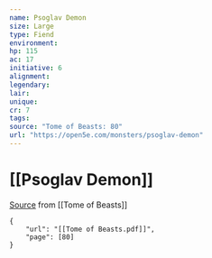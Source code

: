 ```yaml
---
name: Psoglav Demon
size: Large
type: Fiend
environment: 
hp: 115
ac: 17
initiative: 6
alignment: 
legendary: 
lair: 
unique: 
cr: 7
tags: 
source: "Tome of Beasts: 80"
url: "https://open5e.com/monsters/psoglav-demon"
---
```

# [[Psoglav Demon]]

[Source](zotero://open-pdf/library/items/ULEQWHJM?page=80) from [[Tome of Beasts]]

```pdf
{
	"url": "[[Tome of Beasts.pdf]]",
	"page": [80]
}
```

